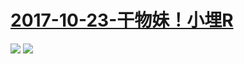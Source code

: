 # [2017-10-23-干物妹！小埋R](https://bangumi.bilibili.com/anime/6446)
![](https://bilicover2017.github.io/Android/2017-10-23-小埋R.jpg)
![](https://bilicover2017.github.io/iOS/2017-10-23.jpg)
